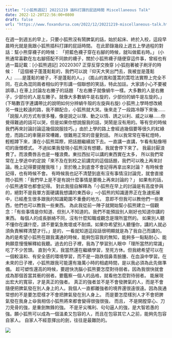 ```yaml
---
title: "[小狐熊週記] 20221219 插科打諢的屁話時間 Miscellaneous Talk"
date: 2022-12-20T22:56:00+0800
draft: false
url: "https://www.foxandursa.com/2022/12/20221219-miscellaneous-talk.html"
---
```


在週一到週五的早上，只要小狐熊沒有鬧脾氣的話，始於起床、終於入校，這段早晨時光就是我跟小狐熊插科打諢的屁話時間。
在此節錄幾段上週五上學過程的對話：幫小熊穿襪子的時候：
「把藍色襪子穿在右腳的時候，就叫做藍右時。」
(小熊通常喜歡在左右腳搭配不同款的襪子，關於小狐熊襪子隨便穿這件事，曾經也有過一篇記載：[小狐熊週記] 20220307 正穿反穿交換穿 )小狐抱著被子刷牙的時候：
「這個被子蓬蓬鬆鬆的，我們可以說『仰天大笑出門去，我被豈是蓬鬆人』……是蓬鬆的被子，不是蓬鬆的人。」
(嵩山的嵩和蓬蒿的蒿唸法實際上完全不同，在此為混同兩者相似的字形講一個聯想的笑話，特此加註。大家請小心不要被誤導。)
在車上討論左右撇子的話題
「左右撇子就像蝸牛一樣。大多數的人是右撇子，少部份的人是左撇子。就像大多數蝸牛是右旋的，少部份的蝸牛是左旋的。」(下略數百字連講帶比的說明如何分辨蝸牛殼的左旋與右旋)
小狐熊上學時想改繞另一條比較遠的路，我不願配合，小狐熊就大哭。後來走了一段路冷靜下來後……
「說服人的方式有很多種，像是說之以理、動之以情、誘之以利、威之以嚇……你覺得難過的話可以哭，但是如果你想說服我的話，哭鬧是沒有用的。等有空的時候我們再來討論討論這幾個說服技巧。」由於上學的路上會經過幾個要等很久的紅綠燈，而路口的車聲非常嘈雜，很難用正常的音量對話。
所以我常常在等紅燈時，輕輕蹲下來，湊在小狐熊耳際，把話題繼續說下去。一直講一直講，乍看有點像嘮叨的唐僧模式。
不過如果我發現小狐熊沒有想聽，我就會停下來了。
我最討厭浪費了。而浪費唇舌也是一種浪費。東拉西扯可以講的東西實在太多，
所以我們常常在上學途中約定說「來不及在到校之前講完的這個話題，我們可以晚上再來討論。晚上記得要提醒我哦！」至於晚上到底會不會記得再拿出來討論？
有時候會記得，也有時候不會。
有時候我也記不清楚到底有沒有事情沒討論完，就會直接問小狐熊：「我們早上是不是有說什麼事情是要晚上再來討論的？」
如果有的話，小狐熊通常也都會記得。
對此我擅自解釋為「小狐熊在早上的討論是有高度參與的，絕對不是我單方面硬講我想講的東西😆」–小狐熊的知識邊界正在急速拓展中，已經產生很多跟我的知識範圍不重疊的地方。
意即不但我可以教他們一些東西，他們也可以教我一些東西。
為此我從前一陣子就開始幫小狐熊建立一個觀念：「有些事情是你知道、但別人不知道的。我們不能預設別人剛好也知道你講的東西。
每個人的成長脈絡不同，沒有什麼知職或觀念是理所當然的。
如果別人聽不懂你在講什麼，請不要氣急敗壞或不耐煩。如果你希望別人聽懂你，講的人就必須負責解釋清楚才行。」是的，一看就知道這段話很明顯就是為了我自己而講的。
為的是希望小狐熊在跟我溝通的時候，能夠包容我的無知，能夠多一點點耐心、能夠願意慢慢解釋給我聽。過去的日子裡，我為了學習別人眼中「理所當然的常識」吃了不少苦頭。
直到今天，我當然還在繼續學習，至死方休。但我總希望可以在一個較溫和、有安全感的環境學習，而不是一路跌個鼻青臉腫、在血淚中學習。在未來的日子裡，小狐熊跟我可能還有幾萬小時的相處時間，是以我必須為此先做準備。
趁可塑性還高的時候，要趕快洗腦小狐熊要怎麼對待弱者。因為我很快就會成為那個首當其衝的弱者。要鑑察一個人的品格，就看他怎麼對待弱者。
能展現出宏大的寬容，才是真正的強者。
真正的強者並不是不會發脾氣的人，而是不會隨便把脾氣發在別人身上的人。我個人一直都離強者的境界還很遠很遠。因為我通常想的不是要怎麼樣才不會把脾氣發在別人身上。
而是要怎麼樣別人才不會把脾氣發在我身上😆我相信小狐熊將來都會變得很強很強，
而且，
不是開膛穿心、刀刀見骨的強，是重劍無鋒的強。
不是牙尖嘴利、句句逼人的強，是大智若愚的強。願小狐熊可以成為一個溫柔又包容的人，而且在包容其它人之前，能夠先包容自家人。
自家人不經意揮出的劍，往往是最難防的。 




![]($https://blogger.googleusercontent.com/img/b/R29vZ2xl/AVvXsEhVO69jbL6-z1ucQHkUJgLjvze3AD2rcsiFAAXgdbj4ZzLfTiz5pV8XuQmxw3zusWxZTJ097EIJkD3i2qG0OpCmQ_cR9M0y1VrcvChSqLspvW39DGNhRqIbmX4h7oqKGOIo2xAfov3-EOmzsHfRqHiWv8i3Z6UPHuMAWohXGnXK8haMlbN5TnWg7o_i/s320/PXL_20221217_063005074.jpg)





